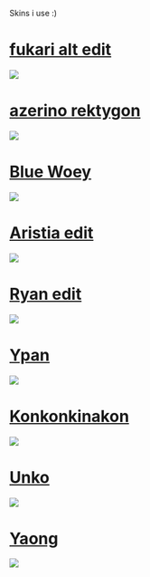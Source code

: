 Skins i use :)
# [fukari alt edit](https://drive.google.com/file/d/1GQ-HE743d2ZKOn6kIW0yr3Xc3mD2A16M/view?usp=sharing)
![](https://files.catbox.moe/v49h5p.jpg)
# [azerino rektygon](https://drive.google.com/file/d/1RZnMu-k1Ol-jmfhjQp_ij9Un0cAcio6E/view?usp=drive_link)
![](https://files.catbox.moe/d9d3dt.jpg)
# [Blue Woey](https://drive.google.com/file/d/10oY0yP39tXgvY3N6Nc1jwaN2PjLytk0U/view?usp=drive_link)
![](https://files.catbox.moe/4er6aw.jpg)
# [Aristia edit](https://drive.google.com/file/d/1ffz52yTeicDnzarj-1aEw4LbZ66wY0bD/view?usp=drive_link)
![](https://files.catbox.moe/bcdigw.jpg)
# [Ryan edit](https://drive.google.com/file/d/1Dgew2W5tAMLO8W1lVCWt3P1xBGVDjPTe/view?usp=drive_link)
![](https://files.catbox.moe/tw7kn7.jpg)
# [Ypan](https://drive.google.com/file/d/1vniwemIOdfRYurcE1lYABySeNYhnyBVQ/view?usp=drive_link)
![](https://files.catbox.moe/8kbc99.jpg)
# [Konkonkinakon](https://drive.google.com/file/d/10XKxDd40qMHwXNHQkCV2KjbPuwoR4lky/view?usp=drive_link)
![](https://files.catbox.moe/m20b5n.jpg)
# [Unko](https://drive.google.com/file/d/1koZQ8AqBBtcgsB8Ac33CUun2LOw-zxpl/view?usp=drive_link)
![](https://files.catbox.moe/055inj.jpg)
# [Yaong](https://drive.google.com/file/d/1NpMurMZMgU3Bm3s6jDblBucUrF4rd8vW/view?usp=drive_link)
![](https://files.catbox.moe/q60kns.jpg)

